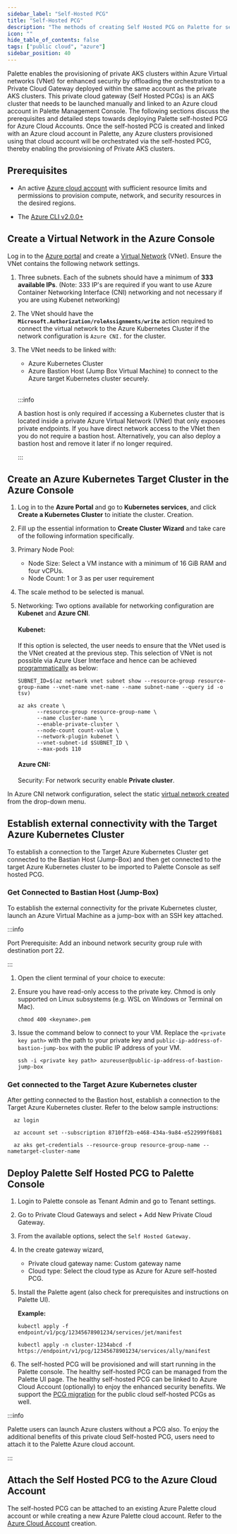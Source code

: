 ```yaml
---
sidebar_label: "Self-Hosted PCG"
title: "Self-Hosted PCG"
description: "The methods of creating Self Hosted PCG on Palette for secured cluster deployment"
icon: ""
hide_table_of_contents: false
tags: ["public cloud", "azure"]
sidebar_position: 40
---
```


Palette enables the provisioning of private AKS clusters within Azure Virtual networks (VNet) for enhanced security by
offloading the orchestration to a Private Cloud Gateway deployed within the same account as the private AKS clusters.
This private cloud gateway (Self Hosted PCGs) is an AKS cluster that needs to be launched manually and linked to an
Azure cloud account in Palette Management Console. The following sections discuss the prerequisites and detailed steps
towards deploying Palette self-hosted PCG for Azure Cloud Accounts. Once the self-hosted PCG is created and linked with
an Azure cloud account in Palette, any Azure clusters provisioned using that cloud account will be orchestrated via the
self-hosted PCG, thereby enabling the provisioning of Private AKS clusters.

## Prerequisites

- An active [Azure cloud account](https://portal.azure.com/) with sufficient resource limits and permissions to
  provision compute, network, and security resources in the desired regions.

- The [Azure CLI v2.0.0+](https://learn.microsoft.com/en-us/cli/azure/install-azure-cli)

## Create a Virtual Network in the Azure Console

Log in to the [Azure portal](https://portal.azure.com/) and create a
[Virtual Network](https://learn.microsoft.com/en-us/azure/virtual-network/virtual-networks-overview) (VNet). Ensure the
VNet contains the following network settings.

1. Three subnets. Each of the subnets should have a minimum of **333 available IPs**. (Note: 333 IP's are required if
   you want to use Azure Container Networking Interface (CNI) networking and not necessary if you are using Kubenet
   networking)

2. The VNet should have the **`Microsoft.Authorization/roleAssignments/write`** action required to connect the virtual
   network to the Azure Kubernetes Cluster if the network configuration is `Azure CNI.` for the cluster.

3. The VNet needs to be linked with:

   - Azure Kubernetes Cluster
   - Azure Bastion Host (Jump Box Virtual Machine) to connect to the Azure target Kubernetes cluster securely.

   <br />

   :::info

   A bastion host is only required if accessing a Kubernetes cluster that is located inside a private Azure Virtual
   Network (VNet) that only exposes private endpoints. If you have direct network access to the VNet then you do not
   require a bastion host. Alternatively, you can also deploy a bastion host and remove it later if no longer required.

   :::

## Create an Azure Kubernetes Target Cluster in the Azure Console

1. Log in to the **Azure Portal** and go to **Kubernetes services**, and click **Create a Kubernetes Cluster** to
   initiate the cluster. Creation.

2. Fill up the essential information to **Create Cluster Wizard** and take care of the following information
   specifically.

3. Primary Node Pool:

   - Node Size: Select a VM instance with a minimum of 16 GiB RAM and four vCPUs.
   - Node Count: 1 or 3 as per user requirement

4. The scale method to be selected is manual.

5. Networking: Two options available for networking configuration are **Kubenet** and **Azure CNI**.

   #### Kubenet:

   If this option is selected, the user needs to ensure that the VNet used is the VNet created at the previous step.
   This selection of VNet is not possible via Azure User Interface and hence can be achieved
   [programmatically](https://learn.microsoft.com/en-us/azure/aks/configure-kubenet) as below:

   ```
   SUBNET_ID=$(az network vnet subnet show --resource-group resource-group-name --vnet-name vnet-name --name subnet-name --query id -o tsv)
   ```

   ```
   az aks create \
         --resource-group resource-group-name \
         --name cluster-name \
         --enable-private-cluster \
         --node-count count-value \
         --network-plugin kubenet \
         --vnet-subnet-id $SUBNET_ID \
         --max-pods 110
   ```

   #### Azure CNI:

   Security: For network security enable **Private cluster**.

In Azure CNI network configuration, select the static
[virtual network created](gateways#create-a-virtual-network-in-the-azure-console) from the drop-down menu.

## Establish external connectivity with the Target Azure Kubernetes Cluster

To establish a connection to the Target Azure Kubernetes Cluster get connected to the Bastian Host (Jump-Box) and then
get connected to the target Azure Kubernetes cluster to be imported to Palette Console as self hosted PCG.

### Get Connected to Bastian Host (Jump-Box)

To establish the external connectivity for the private Kubernetes cluster, launch an Azure Virtual Machine as a jump-box
with an SSH key attached.

:::info

Port Prerequisite: Add an inbound network security group rule with destination port 22.

:::

1. Open the client terminal of your choice to execute:

2. Ensure you have read-only access to the private key. Chmod is only supported on Linux subsystems (e.g. WSL on Windows
   or Terminal on Mac).

   ```shell
   chmod 400 <keyname>.pem
   ```

3. Issue the command below to connect to your VM. Replace the `<private key path>` with the path to your private key and
   `public-ip-address-of-bastion-jump-box` with the public IP address of your VM.

   ```shell
   ssh -i <private key path> azureuser@public-ip-address-of-bastion-jump-box
   ```

### Get connected to the Target Azure Kubernetes cluster

After getting connected to the Bastion host, establish a connection to the Target Azure Kubernetes cluster. Refer to the
below sample instructions:

```shell
  az login
```

```shell
  az account set --subscription 8710ff2b-e468-434a-9a84-e522999f6b81
```

```shell
  az aks get-credentials --resource-group resource-group-name --nametarget-cluster-name
```

## Deploy Palette Self Hosted PCG to Palette Console

1. Login to Palette console as Tenant Admin and go to Tenant settings.

2. Go to Private Cloud Gateways and select + Add New Private Cloud Gateway.

3. From the available options, select the `Self Hosted Gateway.`

4. In the create gateway wizard,

   - Private cloud gateway name: Custom gateway name
   - Cloud type: Select the cloud type as Azure for Azure self-hosted PCG.

5. Install the Palette agent (also check for prerequisites and instructions on Palette UI).

   **Example:**

   ```shell
   kubectl apply -f endpoint/v1/pcg/12345678901234/services/jet/manifest
   ```

   ```shell
   kubectl apply -n cluster-1234abcd -f https://endpoint/v1/pcg/12345678901234/services/ally/manifest
   ```

6. The self-hosted PCG will be provisioned and will start running in the Palette console. The healthy self-hosted PCG
   can be managed from the Palette UI page. The healthy self-hosted PCG can be linked to Azure Cloud Account
   (optionally) to enjoy the enhanced security benefits. We support the
   [PCG migration](../../../enterprise-version/system-management/system-management.md) for the public cloud self-hosted
   PCGs as well.

:::info

Palette users can launch Azure clusters without a PCG also. To enjoy the additional benefits of this private cloud
Self-hosted PCG, users need to attach it to the Palette Azure cloud account.

:::

## Attach the Self Hosted PCG to the Azure Cloud Account

The self-hosted PCG can be attached to an existing Azure Palette cloud account or while creating a new Azure Palette
cloud account. Refer to the [Azure Cloud Account](azure-cloud.md) creation.
